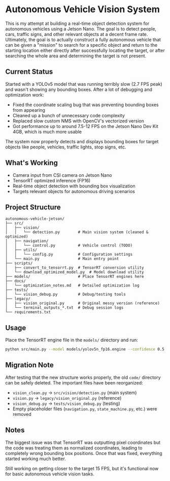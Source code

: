 # Autonomous Vehicle Vision System

This is my attempt at building a real-time object detection system for autonomous vehicles using a Jetson Nano. The goal is to detect people, cars, traffic signs, and other relevant objects at a decent frame rate. Ultimately, the goal is to actually construct a fully autonomous vehicle that can be given a "mission" to search for a specific object and return to the starting location either directly after successfully locating the target, or after searching the whole area and determining the target is not present.

## Current Status

Started with a YOLOv5 model that was running terribly slow (2.7 FPS peak) and wasn't showing any bounding boxes. After a lot of debugging and optimization work:

- Fixed the coordinate scaling bug that was preventing bounding boxes from appearing
- Cleaned up a bunch of unnecessary code complexity 
- Replaced slow custom NMS with OpenCV's vectorized version
- Got performance up to around 7.5-12 FPS on the Jetson Nano Dev Kit 4GB, which is much more usable

The system now properly detects and displays bounding boxes for target objects like people, vehicles, traffic lights, stop signs, etc.

## What's Working

- Camera input from CSI camera on Jetson Nano
- TensorRT optimized inference (FP16)
- Real-time object detection with bounding box visualization
- Targets relevant objects for autonomous driving scenarios

## Project Structure

```
autonomous-vehicle-jetson/
├── src/
│   ├── vision/
│   │   └── detection.py        # Main vision system (cleaned & optimized)
│   ├── navigation/
│   │   └── control.py          # Vehicle control (TODO)
│   ├── utils/
│   │   └── config.py           # Configuration settings
│   └── main.py                 # Main entry point
├── scripts/
│   ├── convert_to_tensorrt.py  # TensorRT conversion utility
│   └── download_optimized_model.py  # Model download utility
├── models/                     # Place TensorRT engines here
├── docs/
│   └── optimization_notes.md   # Detailed optimization log
├── tests/
│   └── vision_debug.py         # Debug/testing tools
├── legacy/
│   ├── vision_original.py      # Original messy version (reference)
│   └── terminal_outputs_*.txt  # Debug session logs
└── requirements.txt
```

## Usage

Place the TensorRT engine file in the `models/` directory and run:

```bash
python src/main.py --model models/yolov5n_fp16.engine --confidence 0.5
```

## Migration Note

After testing that the new structure works properly,  the old `code/` directory can be safely deleted. The important files have been reorganized:
- `vision_clean.py` → `src/vision/detection.py` (main system)
- `vision.py` → `legacy/vision_original.py` (reference)
- `vision_debug.py` → `tests/vision_debug.py` (testing)
- Empty placeholder files (`navigation.py`, `state_machine.py`, etc.) were removed

## Notes

The biggest issue was that TensorRT was outputting pixel coordinates but the code was treating them as normalized coordinates, leading to completely wrong bounding box positions. Once that was fixed, everything started working much better.

Still working on getting closer to the target 15 FPS, but it's functional now for basic autonomous vehicle vision tasks.